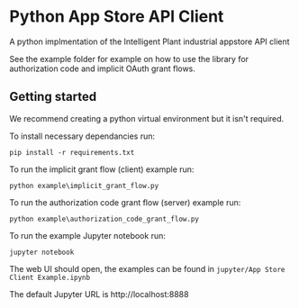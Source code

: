 # Python App Store API Client
A python implmentation of the Intelligent Plant industrial appstore API client

See the example folder for example on how to use the library for authorization code and implicit OAuth grant flows.

## Getting started

We recommend creating a python virtual environment but it isn't required.

To install necessary dependancies run:

`pip install -r requirements.txt`

To run the implicit grant flow (client) example run:

`python example\implicit_grant_flow.py`

To run the authorization code grant flow (server) example run:

`python example\authorization_code_grant_flow.py`

To run the example Jupyter notebook run:

`jupyter notebook`

The web UI should open, the examples can be found in `jupyter/App Store Client Example.ipynb`

The default Jupyter URL is http://localhost:8888
